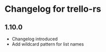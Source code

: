 Changelog for trello-rs
=======================

1.10.0
-----
* Changelog introduced
* Add wildcard pattern for list names
